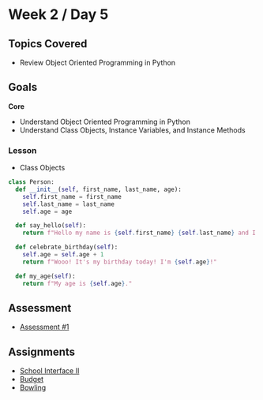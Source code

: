 # Week 2 / Day 5

## Topics Covered
- Review Object Oriented Programming in Python

## Goals

**Core**
- Understand Object Oriented Programming in Python
- Understand Class Objects, Instance Variables, and Instance Methods

### Lesson

- Class Objects

```python
class Person:
  def __init__(self, first_name, last_name, age):
    self.first_name = first_name
    self.last_name = last_name
    self.age = age

  def say_hello(self):
    return f"Hello my name is {self.first_name} {self.last_name} and I'm {self.age} years old."

  def celebrate_birthday(self):
    self.age = self.age + 1
    return f"Wooo! It's my birthday today! I'm {self.age}!"

  def my_age(self):
    return f"My age is {self.age}."
```

## Assessment
- [Assessment #1](https://github.com/codeplatoon/assessment-1)

## Assignments
- [School Interface II](https://github.com/codeplatoon/oop-school-interface-ii)
- [Budget](https://github.com/codeplatoon/oop-budget)
- [Bowling](https://github.com/codeplatoon/oop-bowling)



